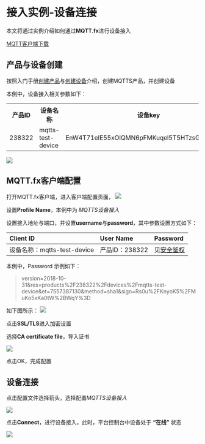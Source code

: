 # 接入实例-设备连接

本文将通过实例介绍如何通过**MQTT.fx**进行设备接入

[MQTT客户端下载](http://mqttfx.jensd.de/index.php/download)

## 产品与设备创建

按照入门手册[创建产品](/book/easy-manual/product&device/product-create.md)与[创建设备](/book/easy-manual/product&device/device-create/single-device.md)介绍，创建MQTTS产品，并创建设备

本例中，设备接入相关参数如下：

<table>
<tr><th width="20%">产品ID</th><th width="30%">设备名称</th><th>设备key</th></tr>
<tr><td>238322</td><td>mqtts-test-device</td><td>EnW4T71eIE55xOIQMN6pFMKuqel5T5HTzsGJRPiDhlM=</td></tr>
</table>

![](/images/MQTTS/设备列表.png)

## MQTT.fx客户端配置

打开MQTT.fx客户端，进入客户端配置页面，
![](/images/mq/example/客户端配置入口.png)

设置**Profile Name**，本例中为 *MQTTS设备接入*

设置接入地址与端口，并设置**username**与**password**，其中参数设置方式如下：

|Client ID|User Name|Password|
|:-|:-|:-|
|设备名称：mqtts-test-device|产品ID：238322|见[安全鉴权](/book/easy-manual/auth.md)|

本例中，Password 示例如下：

> version=2018-10-31&res=products%2F238322%2Fdevices%2Fmqtts-test-device&et=7557387130&method=sha1&sign=Rs0u%2FKnyoK5%2FMuKo5xKa0tW%2BWqY%3D

如下图所示：
![](/images/MQTTS/.fx配置.png)

点击**SSL/TLS**进入加密设置

选择**CA certificate file**，导入证书

![](/images/mq/example/证书选择.png)

点击OK，完成配置

## 设备连接
点击配置文件选择箭头，选择配置*MQTTS设备接入*

![](/images/MQTTS/选择配置.png)

点击**Connect**，进行设备接入，此时，平台控制台中设备处于 **“在线”** 状态

![](/images/MQTTS/设备在线.png)


